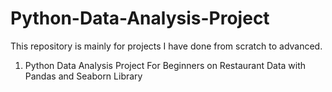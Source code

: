 # Python-Data-Analysis-Project
This repository is mainly for projects I have done from scratch to advanced.
1. Python Data Analysis Project For Beginners on Restaurant Data with Pandas and Seaborn Library
